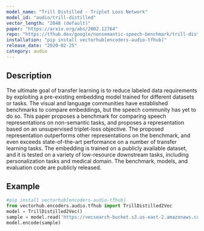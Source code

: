 ```yaml
---
model_name: "Trill Distilled - Triplet Loss Network" 
model_id: "audio/trill-distilled"
vector_length: "2048 (default)"
paper: "https://arxiv.org/abs/2002.12764"
repo: "https://tfhub.dev/google/nonsemantic-speech-benchmark/trill-distilled/3"
installation: "pip install vectorhub[encoders-audio-tfhub]"
release_date: "2020-02-25"
category: audio
---
```


## Description

The ultimate goal of transfer learning is to reduce labeled data requirements by exploiting a pre-existing embedding model trained for 
different datasets or tasks. The visual and language communities have established benchmarks to compare embeddings, but the speech 
community has yet to do so. This paper proposes a benchmark for comparing speech representations on non-semantic tasks, and proposes a 
representation based on an unsupervised triplet-loss objective. The proposed representation outperforms other representations on the 
benchmark, and even exceeds state-of-the-art performance on a number of transfer learning tasks. The embedding is trained on a publicly 
available dataset, and it is tested on a variety of low-resource downstream tasks, including personalization tasks and medical domain. 
The benchmark, models, and evaluation code are publicly released.

## Example

```python
#pip install vectorhub[encoders-audio-tfhub]
from vectorhub.encoders.audio.tfhub import TrillDistilled2Vec
model = TrillDistilled2Vec()
sample = model.read('https://vecsearch-bucket.s3.us-east-2.amazonaws.com/voices/common_voice_en_2.wav')
model.encode(sample)
```
